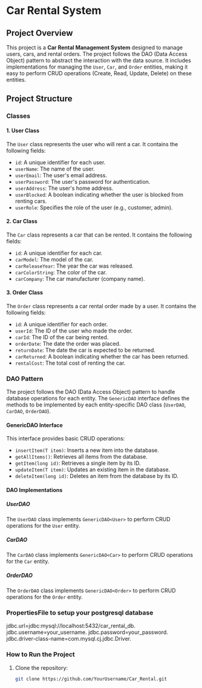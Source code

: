 # Car Rental System

## Project Overview

This project is a **Car Rental Management System** designed to manage users, cars, and rental orders. The project follows the DAO (Data Access Object) pattern to abstract the interaction with the data source. It includes implementations for managing the `User`, `Car`, and `Order` entities, making it easy to perform CRUD operations (Create, Read, Update, Delete) on these entities.

## Project Structure

### Classes

#### 1. **User Class**
The `User` class represents the user who will rent a car. It contains the following fields:
- `id`: A unique identifier for each user.
- `userName`: The name of the user.
- `userEmail`: The user's email address.
- `userPassword`: The user's password for authentication.
- `userAddress`: The user's home address.
- `userBlocked`: A boolean indicating whether the user is blocked from renting cars.
- `userRole`: Specifies the role of the user (e.g., customer, admin).

#### 2. **Car Class**
The `Car` class represents a car that can be rented. It contains the following fields:
- `id`: A unique identifier for each car.
- `carModel`: The model of the car.
- `carReleaseYear`: The year the car was released.
- `carColorString`: The color of the car.
- `carCompany`: The car manufacturer (company name).

#### 3. **Order Class**
The `Order` class represents a car rental order made by a user. It contains the following fields:
- `id`: A unique identifier for each order.
- `userId`: The ID of the user who made the order.
- `carId`: The ID of the car being rented.
- `orderDate`: The date the order was placed.
- `returnDate`: The date the car is expected to be returned.
- `carReturned`: A boolean indicating whether the car has been returned.
- `rentalCost`: The total cost of renting the car.

### DAO Pattern

The project follows the DAO (Data Access Object) pattern to handle database operations for each entity. The `GenericDAO` interface defines the methods to be implemented by each entity-specific DAO class (`UserDAO`, `CarDAO`, `OrderDAO`).

#### GenericDAO Interface
This interface provides basic CRUD operations:
- `insertItem(T item)`: Inserts a new item into the database.
- `getAllItems()`: Retrieves all items from the database.
- `getItem(long id)`: Retrieves a single item by its ID.
- `updateItem(T item)`: Updates an existing item in the database.
- `deleteItem(long id)`: Deletes an item from the database by its ID.

#### DAO Implementations

##### **UserDAO**
The `UserDAO` class implements `GenericDAO<User>` to perform CRUD operations for the `User` entity.

##### **CarDAO**
The `CarDAO` class implements `GenericDAO<Car>` to perform CRUD operations for the `Car` entity.

##### **OrderDAO**
The `OrderDAO` class implements `GenericDAO<Order>` to perform CRUD operations for the `Order` entity.

### PropertiesFile to setup your postgresql database
jdbc.url=jdbc:mysql://localhost:5432/car_rental_db.
jdbc.username=your_username.
jdbc.password=your_password.
jdbc.driver-class-name=com.mysql.cj.jdbc.Driver.



### How to Run the Project

1. Clone the repository:
   ```bash
   git clone https://github.com/YourUsername/Car_Rental.git
